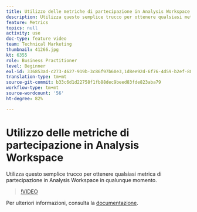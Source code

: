 ```yaml
---
title: Utilizzo delle metriche di partecipazione in Analysis Workspace
description: Utilizza questo semplice trucco per ottenere qualsiasi metrica di partecipazione in Analysis Workspace in qualunque momento.
feature: Metrics
topics: null
activity: use
doc-type: feature video
team: Technical Marketing
thumbnail: 41266.jpg
kt: 6355
role: Business Practitioner
level: Beginner
exl-id: 336853ad-c273-4627-919b-3c86f97b60e3,1d8ee92d-6f76-4d59-b2ef-8829b03c2027,1d8ee92d-6f76-4d59-b2ef-8829b03c2027,336853ad-c273-4627-919b-3c86f97b60e3
translation-type: tm+mt
source-git-commit: b33c6d1d22758f1fb88dec9beed83fde823aba79
workflow-type: tm+mt
source-wordcount: '56'
ht-degree: 82%

---
```



# Utilizzo delle metriche di partecipazione in Analysis Workspace

Utilizza questo semplice trucco per ottenere qualsiasi metrica di partecipazione in Analysis Workspace in qualunque momento.

>[!VIDEO](https://video.tv.adobe.com/v/41266/?quality=12&learn=on)

Per ulteriori informazioni, consulta la [documentazione](https://docs.adobe.com/content/help/en/analytics/components/calculated-metrics/calcmetric-workflow/participation-metric.html).

